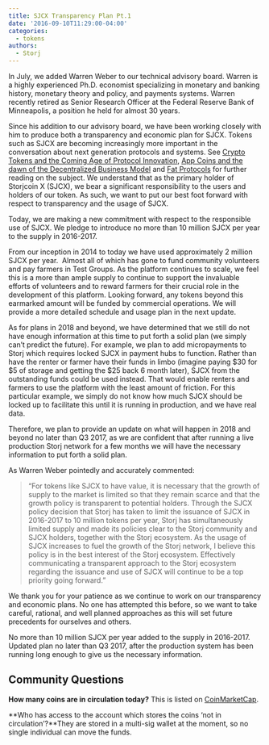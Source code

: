 ```yaml
---
title: SJCX Transparency Plan Pt.1
date: '2016-09-10T11:29:00-04:00'
categories:
  - tokens
authors:
  - Storj
---
```

In July, we added Warren Weber to our technical advisory board. Warren is a highly experienced Ph.D. economist specializing in monetary and banking history, monetary theory and policy, and payments systems. Warren recently retired as Senior Research Officer at the Federal Reserve Bank of Minneapolis, a position he held for almost 30 years.

<!--more-->

Since his addition to our advisory board, we have been working closely with him to produce both a transparency and economic plan for SJCX. Tokens such as SJCX are becoming increasingly more important in the conversation about next generation protocols and systems. See [Crypto Tokens and the Coming Age of Protocol Innovation](http://continuations.com/post/148098927445/crypto-tokens-and-the-coming-age-of-protocol), [App Coins and the dawn of the Decentralized Business Model](https://medium.com/the-coinbase-blog/app-coins-and-the-dawn-of-the-decentralized-business-model-8b8c951e734f#.rjv41bpgm) and [Fat Protocols](https://www.usv.com/blog/fat-protocols) for further reading on the subject. We understand that as the primary holder of Storjcoin X (SJCX), we bear a significant responsibility to the users and holders of our token. As such, we want to put our best foot forward with respect to transparency and the usage of SJCX.

Today, we are making a new commitment with respect to the responsible use of SJCX. We pledge to introduce no more than 10 million SJCX per year to the supply in 2016-2017.

From our inception in 2014 to today we have used approximately 2 million SJCX per year.  Almost all of which has gone to fund community volunteers and pay farmers in Test Groups. As the platform continues to scale, we feel this is a more than ample supply to continue to support the invaluable efforts of volunteers and to reward farmers for their crucial role in the development of this platform. Looking forward, any tokens beyond this earmarked amount will be funded by commercial operations. We will provide a more detailed schedule and usage plan in the next update.

As for plans in 2018 and beyond, we have determined that we still do not have enough information at this time to put forth a solid plan (we simply can’t predict the future). For example, we plan to add micropayments to Storj which requires locked SJCX in payment hubs to function. Rather than have the renter or farmer have their funds in limbo (imagine paying $30 for $5 of storage and getting the $25 back 6 month later), SJCX from the outstanding funds could be used instead. That would enable renters and farmers to use the platform with the least amount of friction. For this particular example, we simply do not know how much SJCX should be locked up to facilitate this until it is running in production, and we have real data.

Therefore, we plan to provide an update on what will happen in 2018 and beyond no later than Q3 2017, as we are confident that after running a live production Storj network for a few months we will have the necessary information to put forth a solid plan.

As Warren Weber pointedly and accurately commented:

> “For tokens like SJCX to have value, it is necessary that the growth of supply to the market is limited so that they remain scarce and that the growth policy is transparent to potential holders. Through the SJCX policy decision that Storj has taken to limit the issuance of SJCX in 2016-2017 to 10 million tokens per year, Storj has simultaneously limited supply and made its policies clear to the Storj community and SJCX holders, together with the Storj ecosystem. As the usage of SJCX increases to fuel the growth of the Storj network, I believe this policy is in the best interest of the Storj ecosystem. Effectively communicating a transparent approach to the Storj ecosystem regarding the issuance and use of SJCX will continue to be a top priority going forward.”

We thank you for your patience as we continue to work on our transparency and economic plans. No one has attempted this before, so we want to take careful, rational, and well planned approaches as this will set future precedents for ourselves and others.

 No more than 10 million SJCX per year added to the supply in 2016-2017. Updated plan no later than Q3 2017, after the production system has been running long enough to give us the necessary information.  
  

**Community Questions**
-----------------------

**How many coins are in circulation today?**
This is listed on [CoinMarketCap](http://coinmarketcap.com/assets/storjcoin-x/).

**Who has access to the account which stores the coins ‘not in circulation’?**They are stored in a multi-sig wallet at the moment, so no single individual can move the funds.
